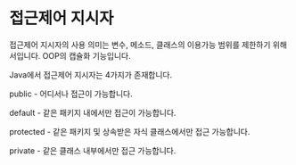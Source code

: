 # 접근제어 지시자

접근제어 지시자의 사용 의미는 변수, 메소드, 클래스의 이용가능 범위를 제한하기 위해서입니다.
OOP의 캡슐화 기능입니다.

Java에서 접근제어 지시자는 4가지가 존재합니다.

public - 어디서나 접근이 가능합니다.

default - 같은 패키지 내에서만 접근이 가능합니다.

protected - 같은 패키지 및 상속받은 자식 클래스에서만 접근 가능합니다.

private - 같은 클래스 내부에서만 접근 가능합니다.